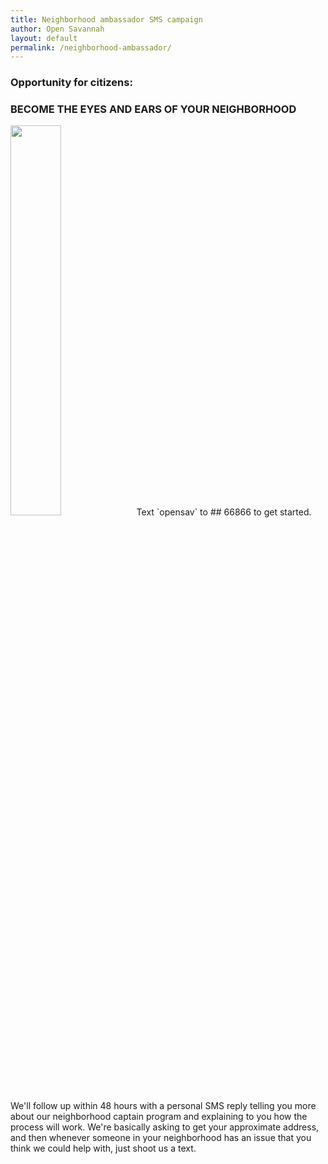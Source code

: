 ```yaml
---
title: Neighborhood ambassador SMS campaign
author: Open Savannah
layout: default
permalink: /neighborhood-ambassador/
---
```


### Opportunity for citizens:
<h3><strong> BECOME THE EYES AND EARS OF YOUR NEIGHBORHOOD</strong></h3>
<img width="40%" src="https://cvlassets.s3.amazonaws.com/np_text-message_526520_4A90E2.png">Text `opensav` to 
## 66866
to get started. We'll follow up within 48 hours with a personal SMS reply telling you more about our neighborhood captain program and explaining to you how the process will work. We're basically asking to get your approximate address, and then whenever someone in your neighborhood has an issue that you think we could help with, just shoot us a text. 

